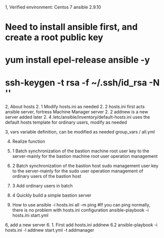 1, Verified environment:
Centos 7
ansible 2.9.10

# Need to install ansible first, and create a root public key
# yum install epel-release ansible -y
# ssh-keygen -t rsa -f ~/.ssh/id_rsa -N ''

2, About hosts
2. 1 Modify hosts.ini as needed
2. 2 hosts.ini first acts ansible server, fortress Machine Manager server
2. 2 addnew is a new server added later
2. 4 /etc/ansible/inventory/default-hosts.ini uses the default hosts template for ordinary users, modify as needed

3, vars variable definition, can be modified as needed
group_vars / all.yml

4. Realize function
4. 1 Batch synchronization of the bastion machine root user key to the server-mainly for the bastion machine root user operation management
4. 2 Batch synchronization of the bastion host sudo management user key to the server-mainly for the sudo user operation management of ordinary users of the bastion host
4. 3 Add ordinary users in batch
4. 4 Quickly build a simple bastion server

5. How to use
ansible -i hosts.ini all -m ping #If you can ping normally, there is no problem with hosts.ini configuration
ansible-playbook -i hosts.ini start.yml

6, add a new server
6. 1. First add hosts.ini addnew
6.2 ansible-playbook -i hosts.ini -l addnew start.yml -t addmanager